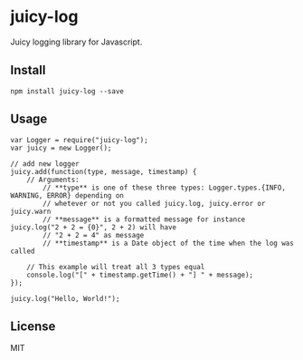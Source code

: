 # juicy-log

Juicy logging library for Javascript.

## Install

    npm install juicy-log --save

## Usage

    var Logger = require("juicy-log");
    var juicy = new Logger();

    // add new logger
    juicy.add(function(type, message, timestamp) {
        // Arguments:
            // **type** is one of these three types: Logger.types.{INFO, WARNING, ERROR} depending on
            // whetever or not you called juicy.log, juicy.error or juicy.warn
            // **message** is a formatted message for instance juicy.log("2 + 2 = {0}", 2 + 2) will have
            // "2 + 2 = 4" as message
            // **timestamp** is a Date object of the time when the log was called

        // This example will treat all 3 types equal
        console.log("[" + timestamp.getTime() + "] " + message);
    });

    juicy.log("Hello, World!");

## License

MIT
